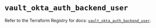 # `vault_okta_auth_backend_user`

Refer to the Terraform Registry for docs: [`vault_okta_auth_backend_user`](https://registry.terraform.io/providers/hashicorp/vault/5.2.1/docs/resources/okta_auth_backend_user).
